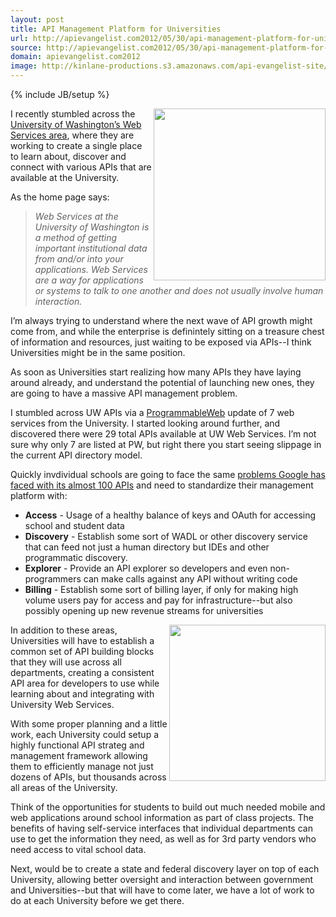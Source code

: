 ```yaml
---
layout: post
title: API Management Platform for Universities
url: http://apievangelist.com2012/05/30/api-management-platform-for-universiteis/
source: http://apievangelist.com2012/05/30/api-management-platform-for-universiteis/
domain: apievangelist.com2012
image: http://kinlane-productions.s3.amazonaws.com/api-evangelist-site/blog/UW-Web-Service-Registry.png
---
```

{% include JB/setup %}<p>
     <a title="University of Washington" href="http://webservices.washington.edu/"><img src="http://kinlane-productions.s3.amazonaws.com/api-evangelist/universities/UW-Web-Service-Registry.png"  width="275" align="right" /></a>
</p>
<p>
     I recently stumbled across the <a title="University of Washingtons Web Services Area" href="http://www.apievangelist.com/2012/05/29/university-information-access-with-apis/">University of Washington’s Web Services area</a>, where they are working to create a single place to learn about, discover and connect with various APIs that are available at the University.
</p>
<p>
     As the home page says:
</p>
<blockquote>
     <em>Web Services at the University of Washington is a method of getting important institutional data from and/or into your applications. Web Services are a way for applications or systems to talk to one another and does not usually involve human interaction.</em>
</blockquote>
<p>
     I’m always trying to understand where the next wave of API growth might come from, and while the enterprise is definintely sitting on a treasure chest of information and resources, just waiting to be exposed via APIs--I think Universities might be in the same position.
</p>
<p>
     As soon as Universities start realizing how many APIs they have laying around already, and understand the potential of launching new ones, they are going to have a massive API management problem.
</p>
<p>
     I stumbled across UW APIs via a <a title="ProgrammableWeb" href="http://www.programmableweb.com">ProgrammableWeb</a> update of 7 web services from the University. I started looking around further, and discovered there were 29 total APIs available at UW Web Services. I’m not sure why only 7 are listed at PW, but right there you start seeing slippage in the current API directory model.
</p>
<p>
     Quickly invdividual schools are going to face the same <a title="problems Google has faced with its almost 100 APIs" href="http://www.apievangelist.com/2011/12/21/business-of-google-apis-2011/">problems Google has faced with its almost 100 APIs</a> and need to standardize their management platform with:
</p>
<ul>
     <li>
          <strong>Access</strong> - Usage of a healthy balance of keys and OAuth for accessing school and student data 
     </li>
     <li>
          <strong>Discovery</strong> - Establish some sort of WADL or other discovery service that can feed not just a human directory but IDEs and other programmatic discovery. 
     </li>
     <li>
          <strong>Explorer</strong> - Provide an API explorer so developers and even non-programmers can make calls against any API without writing code 
     </li>
     <li>
          <strong>Billing</strong> - Establish some sort of billing layer, if only for making high volume users pay for access and pay for infrastructure--but also possibly opening up new revenue streams for universities
     </li>
</ul>
<p>
     <img src="http://kinlane-productions.s3.amazonaws.com/api-evangelist/universities/univeristy-info-systems.jpg"  width="250" align="right" />
</p>
<p>
     In addition to these areas, Universities will have to establish a common set of API building blocks that they will use across all departments, creating a consistent API area for developers to use while learning about and integrating with University Web Services.
</p>
<p>
     With some proper planning and a little work, each University could setup a highly functional API strateg and management framework allowing them to efficiently manage not just dozens of APIs, but thousands across all areas of the University.
</p>
<p>
     Think of the opportunities for students to build out much needed mobile and web applications around school information as part of class projects. The benefits of having self-service interfaces that individual departments can use to get the information they need, as well as for 3rd party vendors who need access to vital school data.
</p>
<p>
     Next, would be to create a state and federal discovery layer on top of each University, allowing better oversight and interaction between government and Universities--but that will have to come later, we have a lot of work to do at each University before we get there.
</p>
